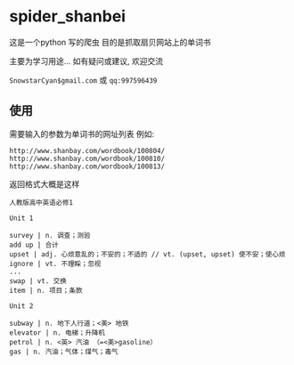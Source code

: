 # spider_shanbei

这是一个python 写的爬虫
目的是抓取扇贝网站上的单词书

主要为学习用途... 如有疑问或建议, 欢迎交流

`SnowstarCyan$gmail.com` 或 `qq:997596439`

## 使用

需要输入的参数为单词书的网址列表
例如:
```
http://www.shanbay.com/wordbook/100804/
http://www.shanbay.com/wordbook/100810/
http://www.shanbay.com/wordbook/100813/
```


返回格式大概是这样
```
人教版高中英语必修1

Unit 1

survey | n. 调查；测验
add up | 合计
upset | adj. 心烦意乱的；不安的；不适的 // vt. (upset, upset) 使不安；使心烦
ignore | vt. 不理睬；忽视
...
swap | vt. 交换
item | n. 项目；条款

Unit 2

subway | n. 地下人行道；<美> 地铁
elevator | n. 电梯；升降机
petrol | n. <英> 汽油 （=<美>gasoline）
gas | n. 汽油；气体；煤气；毒气
```
